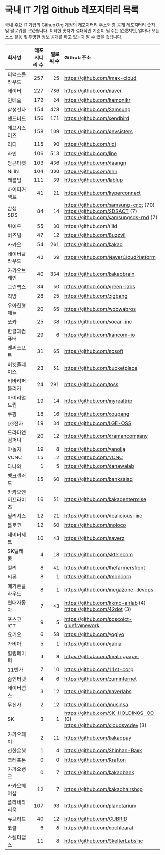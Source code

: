 # 국내 IT 기업 Github 레포지터리 목록
국내 주요 IT 기업의 Github Org 계정의 레포지터리 주소와 총 공개 레포지터리 숫자 및 팔로워를 모았습니다. 이러한 숫자가 절대적인 기준이 될 수는 없겠지만, 얼마나 오픈 소스 활동 및 투명한 정보 공개를 하고 있는지 알 수 있을 것입니다.

<!-- MARKDOWN_TABLE(GITHUB): START -->

| **회사명** | **레포지터리 수** | **팔로워 수** | **Github 주소** |
|:---|---:|---:|:---|
| 티맥스클라우드 | 257 | 25 | https://github.com/tmax-cloud |
| 네이버 | 227 | 786 | https://github.com/naver |
| 인베슘 | 172 | 24 | https://github.com/hamonikr |
| 삼성전자 | 154 | 428 | https://github.com/Samsung |
| 센드버드 | 156 | 171 | https://github.com/sendbird |
| 데브시스터즈 | 158 | 109 | https://github.com/devsisters |
| 리디 | 115 | 90 | https://github.com/ridi |
| 라인 | 106 | 513 | https://github.com/line |
| 당근마켓 | 103 | 436 | https://github.com/daangn |
| NHN | 104 | 388 | https://github.com/nhn |
| 래블업 | 111 | 39 | https://github.com/lablup |
| 하이퍼커넥트 | 41 | 21 | https://github.com/hyperconnect |
| 삼성SDS | 84 | 14 | https://github.com/samsung-cnct (70)<br />https://github.com/SDSACT (7)<br />https://github.com/samsungsds-rnd (7) |
| 뤼이드 | 55 | 30 | https://github.com/riiid |
| 버즈빌 | 47 | 12 | https://github.com/Buzzvil |
| 카카오 | 54 | 261 | https://github.com/kakao |
| 네이버클라우드 | 43 | 39 | https://github.com/NaverCloudPlatform |
| 카카오브레인 | 40 | 334 | https://github.com/kakaobrain |
| 그린랩스 | 34 | 50 | https://github.com/green-labs |
| 직방 | 28 | 25 | https://github.com/zigbang |
| 우아한형제들 | 20 | 65 | https://github.com/woowabros |
| 쏘카 | 25 | 38 | https://github.com/socar-inc |
| 한글과컴퓨터 | 29 | 6 | https://github.com/hancom-io |
| 엔씨소프트 | 31 | 65 | https://github.com/ncsoft |
| 버켓플레이스 | 23 | 51 | https://github.com/bucketplace |
| 비바리퍼블리카 | 24 | 291 | https://github.com/toss |
| 마이리얼트립 | 19 | 14 | https://github.com/myrealtrip |
| 쿠팡 | 18 | 16 | https://github.com/coupang |
| LG전자 | 19 | 34 | https://github.com/LGE-OSS |
| 드라마앤컴퍼니 | 20 | 12 | https://github.com/dramancompany |
| 야놀자 | 19 | 8 | https://github.com/yanolja |
| VCNC | 15 | 12 | https://github.com/VCNC |
| 다나와 | 1 | 5 | https://github.com/danawalab |
| 뱅크샐러드 | 15 | 60 | https://github.com/banksalad |
| 카카오엔터프라이즈 | 16 | 51 | https://github.com/kakaoenterprise |
| 딜리셔스 | 12 | 21 | https://github.com/dealicious-inc |
| 몰로코 | 12 | 60 | https://github.com/moloco |
| 네이버제트 | 10 | 43 | https://github.com/naverz |
| SK텔레콤 | 4 | 18 | https://github.com/sktelecom |
| 컬리 | 8 | 41 | https://github.com/thefarmersfront |
| 티몬 | 8 | 1 | https://github.com/tmoncorp |
| 메가존클라우드 | 8 | 1 | https://github.com/megazone-devops |
| 현대자동차 | 7 | 43 | https://github.com/hkmc-airlab (4)<br />https://github.com/42dot (3) |
| 포스코ICT | 9 | 5 | https://github.com/poscoict-glueframework |
| 요기요 | 6 | 58 | https://github.com/yogiyo |
| 가비아 | 5 | 1 | https://github.com/gabia |
| 힐링페이퍼 | 4 | 9 | https://github.com/healingpaper |
| 11번가 | 7 | 10 | https://github.com/11st-corp |
| 줌인터넷 | 4 | 6 | https://github.com/zuminternet |
| 네이버랩스 | 3 | 12 | https://github.com/naverlabs |
| 무신사 | 2 | 12 | https://github.com/musinsa |
| SK | 3 | 1 | https://github.com/SK-HOLDINGS-CC (0)<br />https://github.com/cloudsvcdev (3) |
| 카카오페이 | 2 | 11 | https://github.com/kakaopay |
| 신한은행 | 1 | 4 | https://github.com/Shinhan-Bank |
| 크레프톤 | 0 | 0 | https://github.com/Krafton |
| 카카오뱅크 | 0 | 7 | https://github.com/kakaobank |
| 카카오헤어샵 | 12 | 7 | https://github.com/kakaohairshop |
| 플라네타리움 | 107 | 93 | https://github.com/planetarium |
| 큐브리드 | 40 | 12 | https://github.com/CUBRID |
| 코클 | 6 | 8 | https://github.com/cochlearai |
| 스켈터랩스 | 11 | 8 | https://github.com/SkelterLabsInc |

<!-- MARKDOWN_TABLE(GITHUB): END -->
